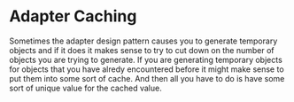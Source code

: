 # Adapter Caching

Sometimes the adapter design pattern causes you to generate temporary objects and if it does it makes sense to try to cut down on the number of objects you are trying to generate.
If you are generating temporary objects for objects that you have alredy encountered before it might make sense to put them into some sort of cache.
And then all you have to do is have some sort of unique value for the cached value.